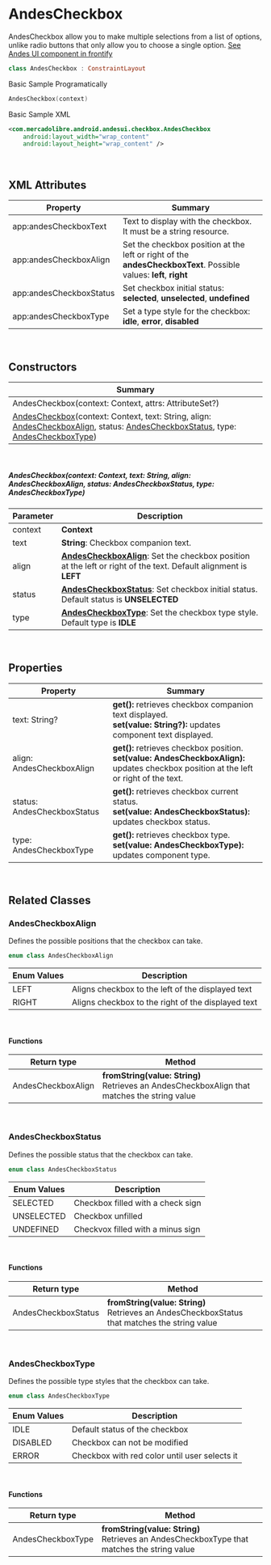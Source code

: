 # AndesCheckbox

AndesCheckbox allow you to make multiple selections from a list of options, unlike radio buttons that only allow you to choose a single option. 
[See Andes UI component in frontify](https://company-161429.frontify.com/d/kxHCRixezmfK/n-a#/components/checkbox)

```kotlin
class AndesCheckbox : ConstraintLayout
```

Basic Sample Programatically

```kotlin
AndesCheckbox(context)
```
Basic Sample XML

```xml
<com.mercadolibre.android.andesui.checkbox.AndesCheckbox
    android:layout_width="wrap_content"
    android:layout_height="wrap_content" />
```
<br/>

## XML Attributes
| Property | Summary |
| -------- | ------- |
| app:andesCheckboxText | Text to display with the checkbox. It must be a string resource. |
| app:andesCheckboxAlign | Set the checkbox position at the left or right of the **andesCheckboxText**. Possible values: **left**, **right** |
| app:andesCheckboxStatus | Set checkbox initial status: **selected**, **unselected**, **undefined** |
| app:andesCheckboxType | Set a type style for the checkbox: **idle**, **error**, **disabled** |

<br/>

## Constructors
| Summary |
| --- |
| AndesCheckbox(context: Context, attrs: AttributeSet?) |
| [AndesCheckbox](#andescheckboxcontext-context-text-string-align-andescheckboxalign-status-andescheckboxstatus-type-andescheckboxtype)(context: Context, text: String, align: [AndesCheckboxAlign](#andescheckboxalign), status: [AndesCheckboxStatus](#andescheckboxstatus), type: [AndesCheckboxType](#andescheckboxtype))|

<br/>

##### AndesCheckbox(context: Context, text: String, align: AndesCheckboxAlign, status: AndesCheckboxStatus, type: AndesCheckboxType)
| Parameter | Description |
| -------- | ------- |
| context | **Context**|
| text | **String**: Checkbox companion text. |
| align | **[AndesCheckboxAlign](#andescheckboxalign)**: Set the checkbox position at the left or right of the text. Default alignment is **LEFT** |
| status | **[AndesCheckboxStatus](#andescheckboxstatus)**: Set checkbox initial status. Default status is **UNSELECTED** |
| type | **[AndesCheckboxType](#andescheckboxtype)**: Set the checkbox type style. Default type is **IDLE** |

<br/>

## Properties
| Property | Summary |
| -------- | ------- |
| text: String? | **get():** retrieves checkbox companion text displayed. <br/> **set(value: String?):** updates component text displayed. |
| align: AndesCheckboxAlign | **get():** retrieves checkbox position. <br/> **set(value: AndesCheckboxAlign):** updates checkbox position at the left or right of the text. |
| status: AndesCheckboxStatus | **get():** retrieves checkbox current status. <br/> **set(value: AndesCheckboxStatus):** updates checkbox status. |
| type: AndesCheckboxType | **get():** retrieves checkbox type. <br/> **set(value: AndesCheckboxType):** updates component type. |

<br/>

## Related Classes

### AndesCheckboxAlign
Defines the possible positions that the checkbox can take.
```kotlin
enum class AndesCheckboxAlign
```
| Enum Values | Description |
| ----------- | ----------- |
| LEFT | Aligns checkbox to the left of the displayed text |
| RIGHT | Aligns checkbox to the right of the displayed text |

<br/>

#### Functions
| Return type | Method |
| -------- | ------- |
| AndesCheckboxAlign | **fromString(value: String)**<br/> Retrieves an AndesCheckboxAlign that matches the string value |

<br/>

### AndesCheckboxStatus
Defines the possible status that the checkbox can take.
```kotlin
enum class AndesCheckboxStatus
```
| Enum Values | Description |
| ----------- | ----------- |
| SELECTED | Checkbox filled with a check sign |
| UNSELECTED | Checkbox unfilled |
| UNDEFINED | Checkvox filled with a minus sign |

<br/>

#### Functions
| Return type | Method |
| -------- | ------- |
| AndesCheckboxStatus | **fromString(value: String)**<br/> Retrieves an AndesCheckboxStatus that matches the string value |

<br/>

### AndesCheckboxType
Defines the possible type styles that the checkbox can take.
```kotlin
enum class AndesCheckboxType
```
| Enum Values | Description |
| ----------- | ----------- |
| IDLE | Default status of the checkbox |
| DISABLED | Checkbox can not be modified |
| ERROR | Checkbox with red color until user selects it |

<br/>

#### Functions
| Return type | Method |
| -------- | ------- |
| AndesCheckboxType | **fromString(value: String)**<br/> Retrieves an AndesCheckboxType that matches the string value |

<br/>
